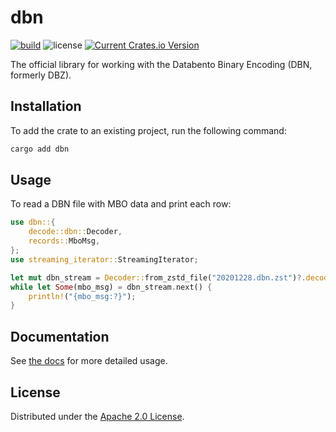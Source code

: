 # dbn

[![build](https://github.com/databento/dbn/actions/workflows/build.yaml/badge.svg)](https://github.com/databento/dbn/actions/workflows/build.yaml)
![license](https://img.shields.io/github/license/databento/dbn?color=blue)
[![Current Crates.io Version](https://img.shields.io/crates/v/dbn.svg)](https://crates.io/crates/dbn)

The official library for working with the Databento Binary Encoding (DBN, formerly DBZ).

## Installation

To add the crate to an existing project, run the following command:
```sh
cargo add dbn
```

## Usage

To read a DBN file with MBO data and print each row:
```rust
use dbn::{
    decode::dbn::Decoder,
    records::MboMsg,
};
use streaming_iterator::StreamingIterator;

let mut dbn_stream = Decoder::from_zstd_file("20201228.dbn.zst")?.decode_stream::<MboMsg>()?;
while let Some(mbo_msg) = dbn_stream.next() {
    println!("{mbo_msg:?}");
}
```

## Documentation

See [the docs](https://docs.rs/dbn) for more detailed usage.

## License

Distributed under the [Apache 2.0 License](https://www.apache.org/licenses/LICENSE-2.0.html).
